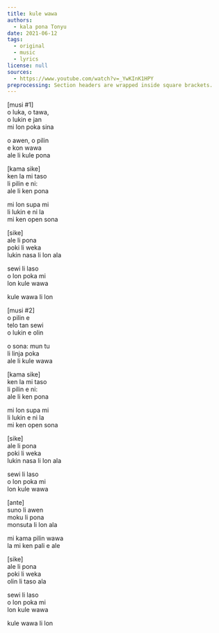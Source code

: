 ```yaml
---
title: kule wawa
authors:
  - kala pona Tonyu
date: 2021-06-12
tags:
  - original
  - music
  - lyrics
license: null
sources:
  - https://www.youtube.com/watch?v=_YwKInK1HPY
preprocessing: Section headers are wrapped inside square brackets.
---
```


\[musi #1]  \
o luka, o tawa,  \
o lukin e jan  \
mi lon poka sina

o awen, o pilin  \
e kon wawa  \
ale li kule pona

\[kama sike]  \
ken la mi taso  \
li pilin e ni:  \
ale li ken pona

mi lon supa mi  \
li lukin e ni la  \
mi ken open sona

\[sike]  \
ale li pona  \
poki li weka  \
lukin nasa li lon ala

sewi li laso  \
o lon poka mi  \
lon kule wawa

kule wawa li lon

\[musi #2]  \
o pilin e  \
telo tan sewi  \
o lukin e olin

o sona: mun tu  \
li linja poka  \
ale li kule wawa

\[kama sike]  \
ken la mi taso  \
li pilin e ni:  \
ale li ken pona

mi lon supa mi  \
li lukin e ni la  \
mi ken open sona

\[sike]  \
ale li pona  \
poki li weka  \
lukin nasa li lon ala

sewi li laso  \
o lon poka mi  \
lon kule wawa

\[ante]  \
suno li awen  \
moku li pona  \
monsuta li lon ala

mi kama pilin wawa  \
la mi ken pali e ale

\[sike]  \
ale li pona  \
poki li weka  \
olin li taso ala

sewi li laso  \
o lon poka mi  \
lon kule wawa

kule wawa li lon
